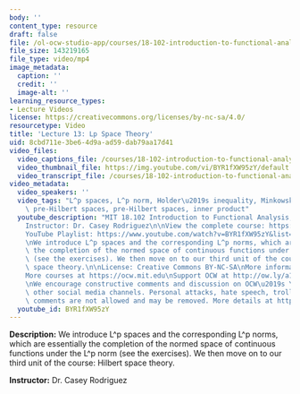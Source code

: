 ```yaml
---
body: ''
content_type: resource
draft: false
file: /ol-ocw-studio-app/courses/18-102-introduction-to-functional-analysis-spring-2021/18102-sp21-lecture-13_360p_16_9.mp4
file_size: 143219165
file_type: video/mp4
image_metadata:
  caption: ''
  credit: ''
  image-alt: ''
learning_resource_types:
- Lecture Videos
license: https://creativecommons.org/licenses/by-nc-sa/4.0/
resourcetype: Video
title: 'Lecture 13: Lp Space Theory'
uid: 8cbd711e-3be6-4d9a-ad59-dab79aa17d41
video_files:
  video_captions_file: /courses/18-102-introduction-to-functional-analysis-spring-2021/1Hzbdb-O40Iqxf8EOinAVeCFqX4zsdBRy_transcript.webvtt
  video_thumbnail_file: https://img.youtube.com/vi/BYR1fXW95zY/default.jpg
  video_transcript_file: /courses/18-102-introduction-to-functional-analysis-spring-2021/1Hzbdb-O40Iqxf8EOinAVeCFqX4zsdBRy_transcript.pdf
video_metadata:
  video_speakers: ''
  video_tags: "L^p spaces, L^p norm, Holder\u2019s inequality, Minkowski inequality,\
    \ pre-Hilbert spaces, pre-Hilbert spaces, inner product"
  youtube_description: "MIT 18.102 Introduction to Functional Analysis, Spring 2021\n\
    Instructor: Dr. Casey Rodriguez\n\nView the complete course: https://ocw.mit.edu/courses/18-102-introduction-to-functional-analysis-spring-2021/\n\
    YouTube Playlist: https://www.youtube.com/watch?v=BYR1fXW95zY&list=PLUl4u3cNGP63micsJp_--fRAjZXPrQzW_&index=13\n\
    \nWe introduce L^p spaces and the corresponding L^p norms, which are essentially\
    \ the completion of the normed space of continuous functions under the L^p norm\
    \ (see the exercises). We then move on to our third unit of the course: Hilbert\
    \ space theory.\n\nLicense: Creative Commons BY-NC-SA\nMore information at https://ocw.mit.edu/terms\n\
    More courses at https://ocw.mit.edu\nSupport OCW at http://ow.ly/a1If50zVRlQ\n\
    \nWe encourage constructive comments and discussion on OCW\u2019s YouTube and\
    \ other social media channels. Personal attacks, hate speech, trolling, and inappropriate\
    \ comments are not allowed and may be removed. More details at https://ocw.mit.edu/comments."
  youtube_id: BYR1fXW95zY
---
```

**Description:** We introduce L^p spaces and the corresponding L^p norms, which are essentially the completion of the normed space of continuous functions under the L^p norm (see the exercises). We then move on to our third unit of the course: Hilbert space theory.

**Instructor:** Dr. Casey Rodriguez